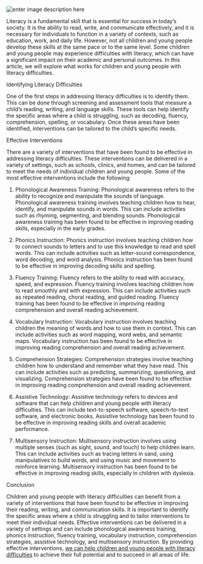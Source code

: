 ![enter image description here](https://cdn-img.keepyourdocs.com/47c5d9f6afede2b6c8869c720ef9442b23c435ac4353841a9b71cd5cf8c10406/AnGUA1-hehgNK73iKhnVeA/1681498159.png)

Literacy is a fundamental skill that is essential for success in today’s society. It is the ability to read, write, and communicate effectively, and it is necessary for individuals to function in a variety of contexts, such as education, work, and daily life. However, not all children and young people develop these skills at the same pace or to the same level. Some children and young people may experience difficulties with literacy, which can have a significant impact on their academic and personal outcomes. In this article, we will explore what works for children and young people with literacy difficulties.

Identifying Literacy Difficulties

One of the first steps in addressing literacy difficulties is to identify them. This can be done through screening and assessment tools that measure a child’s reading, writing, and language skills. These tools can help identify the specific areas where a child is struggling, such as decoding, fluency, comprehension, spelling, or vocabulary. Once these areas have been identified, interventions can be tailored to the child’s specific needs.

Effective Interventions

There are a variety of interventions that have been found to be effective in addressing literacy difficulties. These interventions can be delivered in a variety of settings, such as schools, clinics, and homes, and can be tailored to meet the needs of individual children and young people. Some of the most effective interventions include the following:

1.  Phonological Awareness Training: Phonological awareness refers to the ability to recognize and manipulate the sounds of language. Phonological awareness training involves teaching children how to hear, identify, and manipulate sounds in words. This can include activities such as rhyming, segmenting, and blending sounds. Phonological awareness training has been found to be effective in improving reading skills, especially in the early grades.
    
2.  Phonics Instruction: Phonics instruction involves teaching children how to connect sounds to letters and to use this knowledge to read and spell words. This can include activities such as letter-sound correspondence, word decoding, and word analysis. Phonics instruction has been found to be effective in improving decoding skills and spelling.
    
3.  Fluency Training: Fluency refers to the ability to read with accuracy, speed, and expression. Fluency training involves teaching children how to read smoothly and with expression. This can include activities such as repeated reading, choral reading, and guided reading. Fluency training has been found to be effective in improving reading comprehension and overall reading achievement.
    
4.  Vocabulary Instruction: Vocabulary instruction involves teaching children the meaning of words and how to use them in context. This can include activities such as word mapping, word webs, and semantic maps. Vocabulary instruction has been found to be effective in improving reading comprehension and overall reading achievement.
    
5.  Comprehension Strategies: Comprehension strategies involve teaching children how to understand and remember what they have read. This can include activities such as predicting, summarizing, questioning, and visualizing. Comprehension strategies have been found to be effective in improving reading comprehension and overall reading achievement.
    
6.  Assistive Technology: Assistive technology refers to devices and software that can help children and young people with literacy difficulties. This can include text-to-speech software, speech-to-text software, and electronic books. Assistive technology has been found to be effective in improving reading skills and overall academic performance.
    
7.  Multisensory Instruction: Multisensory instruction involves using multiple senses (such as sight, sound, and touch) to help children learn. This can include activities such as tracing letters in sand, using manipulatives to build words, and using music and movement to reinforce learning. Multisensory instruction has been found to be effective in improving reading skills, especially in children with dyslexia.
    

Conclusion

Children and young people with literacy difficulties can benefit from a variety of interventions that have been found to be effective in improving their reading, writing, and communication skills. It is important to identify the specific areas where a child is struggling and to tailor interventions to meet their individual needs. Effective interventions can be delivered in a variety of settings and can include phonological awareness training, phonics instruction, fluency training, vocabulary instruction, comprehension strategies, assistive technology, and multisensory instruction. By providing effective interventions, [we can help children and young people with literacy difficulties](https://keepyourdocs.com/9gNW4/what-works-for-children-and-young-people-with-literacy-difficulties.html) to achieve their full potential and to succeed in all areas of life.
